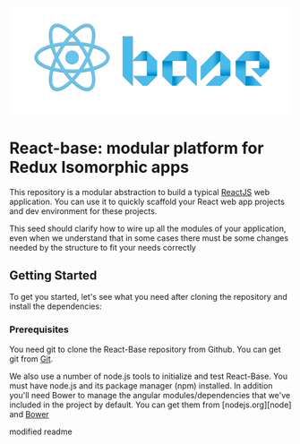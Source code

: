 ![React-Base logo](./src/assets/images/react-base-logo.png)

# React-base: modular platform for Redux Isomorphic apps

This repository is a modular abstraction to build a typical [ReactJS](https://facebook.github.io/react/) web application.
You can use it to quickly scaffold your React web app projects and dev environment for these projects.

This seed should clarify how to wire up all the modules of your application, even when we understand that in some cases
there must be some changes needed by the structure to fit your needs correctly

## Getting Started

To get you started, let's see what you need after cloning the repository and install the dependencies:

### Prerequisites

You need git to clone the React-Base repository from Github. You can get git from
[Git](http://git-scm.com).

We also use a number of node.js tools to initialize and test React-Base. You must have node.js and
its package manager (npm) installed. In addition you'll need Bower to manage the angular modules/dependencies that we've
included in the project by default. You can get them from [nodejs.org][node] and [Bower](http://www.bower.io)

modified readme
